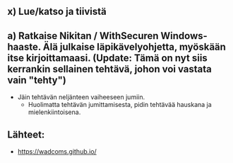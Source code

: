 ## x) Lue/katso ja tiivistä



## a) Ratkaise Nikitan / WithSecuren Windows-haaste. Älä julkaise läpikävelyohjetta, myöskään itse kirjoittamaasi. (Update: Tämä on nyt siis kerrankin sellainen tehtävä, johon voi vastata vain "tehty")

- Jäin tehtävän neljänteen vaiheeseen jumiin.
  - Huolimatta tehtävän jumittamisesta, pidin tehtävää hauskana ja mielenkiintoisena.

## Lähteet:

- https://wadcoms.github.io/
